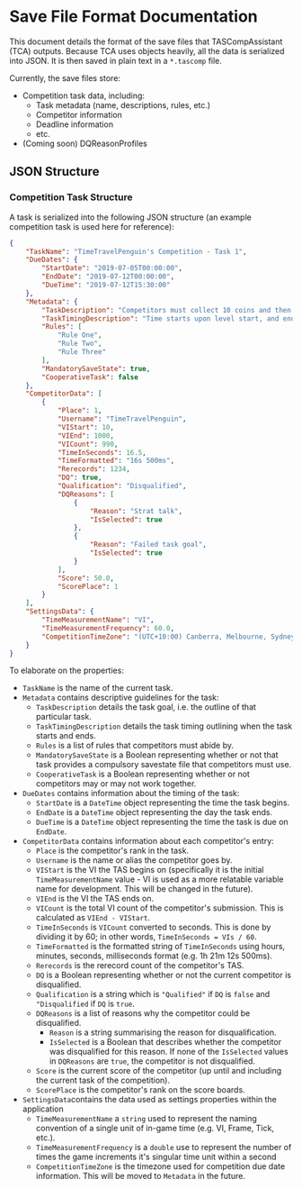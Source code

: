 # Save File Format Documentation
This document details the format of the save files that TASCompAssistant (TCA) outputs.
Because TCA uses objects heavily, all the data is serialized into JSON. It is then saved in plain text in a `*.tascomp` file.

Currently, the save files store:
* Competition task data, including:
    - Task metadata (name, descriptions, rules, etc.)
    - Competitor information
    - Deadline information
    - etc.
* (Coming soon) DQReasonProfiles

## JSON Structure
### Competition Task Structure
A task is serialized into the following JSON structure (an example competition task is used here for reference):
```JSON
{
	"TaskName": "TimeTravelPenguin's Competition - Task 1",
	"DueDates": {
		"StartDate": "2019-07-05T00:00:00",
		"EndDate": "2019-07-12T00:00:00",
		"DueTime": "2019-07-12T15:30:00"
	},
	"Metadata": {
		"TaskDescription": "Competitors must collect 10 coins and then kill 2 enemies",
		"TaskTimingDescription": "Time starts upon level start, and ends when conditions are met",
		"Rules": [
			"Rule One",
			"Rule Two",
			"Rule Three"
		],
		"MandatorySaveState": true,
		"CooperativeTask": false
	},
	"CompetitorData": [
		{
			"Place": 1,
			"Username": "TimeTravelPenguin",
			"VIStart": 10,
			"VIEnd": 1000,
			"VICount": 990,
			"TimeInSeconds": 16.5,
			"TimeFormatted": "16s 500ms",
			"Rerecords": 1234,
			"DQ": true,
			"Qualification": "Disqualified",
			"DQReasons": [
				{
					"Reason": "Strat talk",
					"IsSelected": true
				},
				{
					"Reason": "Failed task goal",
					"IsSelected": true
				}
			],
			"Score": 50.0,
			"ScorePlace": 1
		}
	],
	"SettingsData": {
		"TimeMeasurementName": "VI",
		"TimeMeasurementFrequency": 60.0,
		"CompetitionTimeZone": "(UTC+10:00) Canberra, Melbourne, Sydney"
	}
}
```
To elaborate on the properties:
- `TaskName` is the name of the current task.
- `Metadata` contains descriptive guidelines for the task:
    - `TaskDescription` details the task goal, i.e. the outline of that particular task.
    - `TaskTimingDescription` details the task timing outlining when the task starts and ends.
    - `Rules` is a list of rules that competitors must abide by.
    - `MandatorySaveState` is a Boolean representing whether or not that task provides a compulsory savestate file that competitors must use.
    - `CooperativeTask` is a Boolean representing whether or not competitors may or may not work together.
- `DueDates` contains information about the timing of the task:
    - `StartDate` is a `DateTime` object representing the time the task begins.
    - `EndDate` is a `DateTime` object representing the day the task ends.
    - `DueTime` is a `DateTime` object representing the time the task is due on `EndDate`.
- `CompetitorData` contains information about each competitor's entry:
    - `Place` is the competitor's rank in the task.
    - `Username` is the name or alias the competitor goes by.
    - `VIStart` is the VI the TAS begins on (specifically it is the initial `TimeMeasurementName` value - VI is used as a more relatable variable name for development. This will be changed in the future).
    - `VIEnd` is the VI the TAS ends on.
    - `VICount` is the total VI count of the competitor's submission. This is calculated as `VIEnd - VIStart`.
    - `TimeInSeconds` is `VICount` converted to seconds. This is done by dividing it by 60; in other words, `TimeInSeconds = VIs / 60`.
    - `TimeFormatted` is the formatted string of `TimeInSeconds` using hours, minutes, seconds, milliseconds format (e.g. 1h 21m 12s 500ms).
    - `Rerecords` is the rerecord count of the competitor's TAS.
    - `DQ` is a Boolean representing whether or not the current competitor is disqualified.
    - `Qualification` is a string which is `"Qualified"` if `DQ` is `false` and `"Disqualified` if `DQ` is `true`.
    - `DQReasons` is a list of reasons why the competitor could be disqualified.
        - `Reason` is a string summarising the reason for disqualification.
        - `IsSelected` is a Boolean that describes whether the competitor was disqualified for this reason. If none of the `IsSelected` values in `DQReasons` are `true`, the competitor is not disqualified.
    - `Score` is the current score of the competitor (up until and including the current task of the competition).
    - `ScorePlace` is the competitor's rank on the score boards.
- `SettingsData`contains the data used as settings properties within the application
    - `TimeMeasurementName` a `string` used to represent the naming convention of a single unit of in-game time (e.g. VI, Frame, Tick, etc.).
    - `TimeMeasurementFrequency` is a `double` use to represent the number of times the game increments it's singular time unit within a second
    - `CompetitionTimeZone` is the timezone used for competition due date information. This will be moved to `Metadata` in the future.
